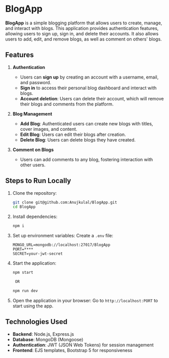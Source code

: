 # BlogApp

**BlogApp** is a simple blogging platform that allows users to create, manage, and interact with blogs. This application provides authentication features, allowing users to sign up, sign in, and delete their accounts. It also allows users to add, edit, and remove blogs, as well as comment on others' blogs.

## Features

1. **Authentication**
   - Users can **sign up** by creating an account with a username, email, and password.
   - **Sign in** to access their personal blog dashboard and interact with blogs.
   - **Account deletion**: Users can delete their account, which will remove their blogs and comments from the platform.

2. **Blog Management**
   - **Add Blog**: Authenticated users can create new blogs with titles, cover images, and content.
   - **Edit Blog**: Users can edit their blogs after creation.
   - **Delete Blog**: Users can delete blogs they have created.
  
3. **Comment on Blogs**
   - Users can add comments to any blog, fostering interaction with other users.


## Steps to Run Locally

1. Clone the repository:
   ```bash
   git clone git@github.com:Anujkulal/BlogApp.git
   cd BlogApp
   ```

2. Install dependencies:
   ```bash
   npm i
   ```

3. Set up environment variables:
   Create a `.env` file:
   ```env
   MONGO_URL=mongodb://localhost:27017/BlogApp
   PORT=****
   SECRET=your-jwt-secret
   ```

4. Start the application:
   ```bash
   npm start

    OR

   npm run dev
   ```

5. Open the application in your browser:
   Go to `http://localhost:PORT` to start using the app.


## Technologies Used

- **Backend**: Node.js, Express.js
- **Database**: MongoDB (Mongoose)
- **Authentication**: JWT (JSON Web Tokens) for session management
- **Frontend**: EJS templates, Bootstrap 5 for responsiveness
